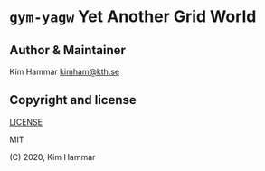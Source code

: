 # `gym-yagw` Yet Another Grid World

## Author & Maintainer

Kim Hammar <kimham@kth.se>

## Copyright and license

[LICENSE](LICENSE.md)

MIT

(C) 2020, Kim Hammar